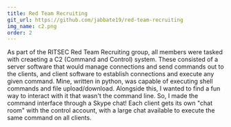 ```yaml
---
title: Red Team Recruiting
git_url: https://github.com/jabbate19/red-team-recruiting
img_name: c2.png
order: 2
---
```

As part of the RITSEC Red Team Recruiting group, all members were tasked with creaeting a C2 (Command and Control) system. These consisted of a server software that would manage connections and send commands out to the clients, and client software to establish connections and execute any given command. Mine, written in python, was capable of executing shell commands and file upload/download. Alongside this, I wanted to find a fun way to interact with it that wasn't the command line. So, I made the command interface through a Skype chat! Each client gets its own "chat room" with the control account, with a large chat available to execute the same command on all clients.